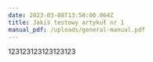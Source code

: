 ```yaml
---
date: 2023-03-08T13:58:00.064Z
title: Jakiś testowy artykuł nr 1
manual_pdf: /uploads/general-manual.pdf
---
```

123123123123123123